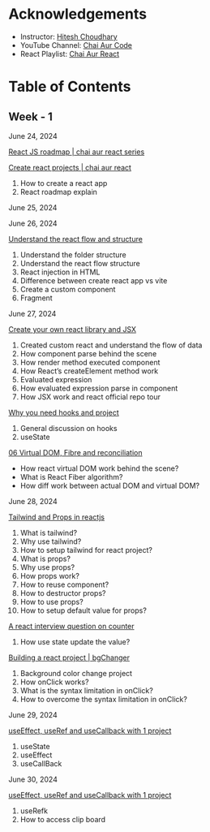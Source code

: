 # Acknowledgements

- Instructor: [Hitesh Choudhary](https://github.com/hiteshchoudhary)
- YouTube Channel: [Chai Aur Code](https://www.youtube.com/@chaiaurcode)
- React Playlist: [Chai Aur React](https://youtube.com/playlist?list=PLu71SKxNbfoDqgPchmvIsL4hTnJIrtige&si=r5hlPwreT9N8ogDZ)

# Table of Contents

## Week - 1

June 24, 2024

[React JS roadmap | chai aur react series](https://youtu.be/vz1RlUyrc3w?si=SyOdrKMBY4sijRWN)

[Create react projects | chai aur react](https://youtu.be/k3KqQvywToE?si=tAW46o_P4ZP92dTs)

1. How to create a react app
2. React roadmap explain

June 25, 2024

June 26, 2024

[Understand the react flow and structure](https://youtu.be/yNbnA5pryMg?si=3iGguUHClIztiKZ4)

1. Understand the folder structure
2. Understand the react flow structure
3. React injection in HTML
4. Difference between create react app vs vite
5. Create a custom component
6. Fragment

June 27, 2024

[Create your own react library and JSX](https://youtu.be/kAOuj6o7Kxs?si=L-EPz8Uf_BUUlCEH)

1. Created custom react and understand the flow of data
2. How component parse behind the scene
3. How render method executed component
4. How React’s createElement method work
5. Evaluated expression
6. How evaluated expression parse in component
7. How JSX work and react official repo tour

[Why you need hooks and project](https://youtu.be/lI7IIOWM0Mo?si=6DOdwae7Iaub0JCD)

1. General discussion on hooks
2. useState

[06 Virtual DOM, Fibre and reconciliation](https://youtu.be/MPCVGFvgVEQ?si=IsxOWt7lvasr9aD9)

- How react virtual DOM work behind the scene?
- What is React Fiber algorithm?
- How diff work between actual DOM and virtual DOM?

June 28, 2024

[Tailwind and Props in reactjs](https://youtu.be/bB6707XzCNc?si=baHU4FHfTfqZGs03)

1. What is tailwind?
2. Why use tailwind?
3. How to setup tailwind for react project?
4. What is props?
5. Why use props?
6. How props work?
7. How to reuse component?
8. How to destructor props?
9. How to use props?
10. How to setup default value for props?

[A react interview question on counter](https://youtu.be/tOYkV6Yhrhs?si=GTN1D27x59MBSZpq)

1. How use state update the value?

[Building a react project | bgChanger](https://youtu.be/_lJ3KNMue3w?si=46fMvubphjp_GEVV)

1. Background color change project
2. How onClick works?
3. What is the syntax limitation in onClick?
4. How to overcome the syntax limitation in onClick?

June 29, 2024

[useEffect, useRef and useCallback with 1 project](https://youtu.be/Lt4vy8hfc-s?si=-7_PQr9hxEFHaps1)

1. useState
2. useEffect
3. useCallBack

June 30, 2024

[useEffect, useRef and useCallback with 1 project](https://youtu.be/Lt4vy8hfc-s?si=-7_PQr9hxEFHaps1)

1. useRefk
2. How to access clip board
